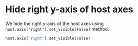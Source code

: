 # Hide right y-axis of host axes

We hide the right y-axis of the host axes using `host.axis["right"].set_visible(False)` method.

```python
host.axis["right"].set_visible(False)
```
